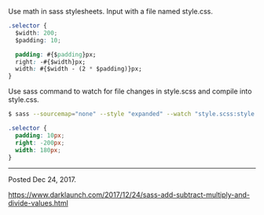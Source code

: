 Use math in sass stylesheets. Input with a file named style.css.

```css
.selector {
  $width: 200;
  $padding: 10;

  padding: #{$padding}px;
  right: -#{$width}px;
  width: #{$width - (2 * $padding)}px;
}
```

Use sass command to watch for file changes in style.scss and compile into style.css.

```bash
$ sass --sourcemap="none" --style "expanded" --watch "style.scss:style.css"
```

```css
.selector {
  padding: 10px;
  right: -200px;
  width: 180px;
}
```

---

Posted Dec 24, 2017.

https://www.darklaunch.com/2017/12/24/sass-add-subtract-multiply-and-divide-values.html
